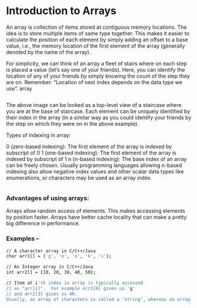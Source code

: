 # Introduction to Arrays
An array is collection of items stored at contiguous memory locations. The idea is to store multiple items of same type together. This makes it easier to calculate the position of each element by simply adding an offset to a base value, i.e., the memory location of the first element of the array (generally denoted by the name of the array).

For simplicity, we can think of an array a fleet of stairs where on each step is placed a value (let’s say one of your friends). Here, you can identify the location of any of your friends by simply knowing the count of the step they are on.
Remember: “Location of next index depends on the data type we use”.
array

<img src="">

The above image can be looked as a top-level view of a staircase where you are at the base of staircase. Each element can be uniquely identified by their index in the array (in a similar way as you could identify your friends by the step on which they were on in the above example).


Types of indexing in array:

0 (zero-based indexing): The first element of the array is indexed by subscript of 0
1 (one-based indexing): The first element of the array is indexed by subscript of 1
n (n-based indexing): The base index of an array can be freely chosen. Usually programming languages allowing n-based indexing also allow negative index values and other scalar data types like enumerations, or characters may be used as an array index.

<img src="">

### Advantages of using arrays:

Arrays allow random access of elements. This makes accessing elements by position faster.
Arrays have better cache locality that can make a pretty big difference in performance.

### Examples –
```sh
// A character array in C/C++/Java
char arr1[] = {'g', 'e', 'e', 'k', 's'};

// An Integer array in C/C++/Java
int arr2[] = {10, 20, 30, 40, 50};

// Item at i'th index in array is typically accessed
// as "arr[i]".  For example arr1[0] gives us 'g'
// and arr2[3] gives us 40.
Usually, an array of characters is called a ‘string’, whereas an array of ints or floats is called simply an array.
```